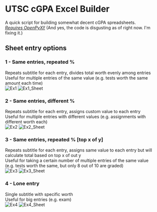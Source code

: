 # UTSC cGPA Excel Builder
A quick script for building somewhat decent cGPA spreadsheets. \
[*Requires OpenPyXl!*](https://pypi.org/project/openpyxl/)
(And yes, the code is disgusting as of right now. I'm fixing it.)


## Sheet entry options
### 1 - Same entries, repeated %
Repeats subtitle for each entry, divides total worth evenly among entries \
Useful for multiple entries of the same value (e.g. tests worth the same amount each time)\
![Ex1](https://i.imgur.com/Ff4yTOF.png)
![Ex1_Sheet](https://i.imgur.com/3bxLtcp.png)

### 2 - Same entries, different %
Repeats subtitle for each entry, assigns custom value to each entry \
Useful for multiple entries with different values (e.g. assignments with different worth each)\
![Ex2](https://i.imgur.com/ZlhYvmE.png)
![Ex2_Sheet](https://i.imgur.com/uaE5PbC.png)


### 3 - Same entries, repeated % [top x of y]
Repeats subtitle for each entry, assigns same value to each entry but will calculate total based on top x of out y \
Useful for taking a certain number of multiple entries of the same value (e.g. tests worth the same, but only 8 out of 10 are graded)\
![Ex3](https://i.imgur.com/at741GL.png)
![Ex3_Sheet](https://i.imgur.com/nBJmHxX.png)

### 4 - Lone entry
Single subtitle with specific worth\
Useful for big entries (e.g. exam)\
![Ex4](https://i.imgur.com/GQH99uO.png)
![Ex4_Sheet](https://i.imgur.com/uN6oGov.png)
